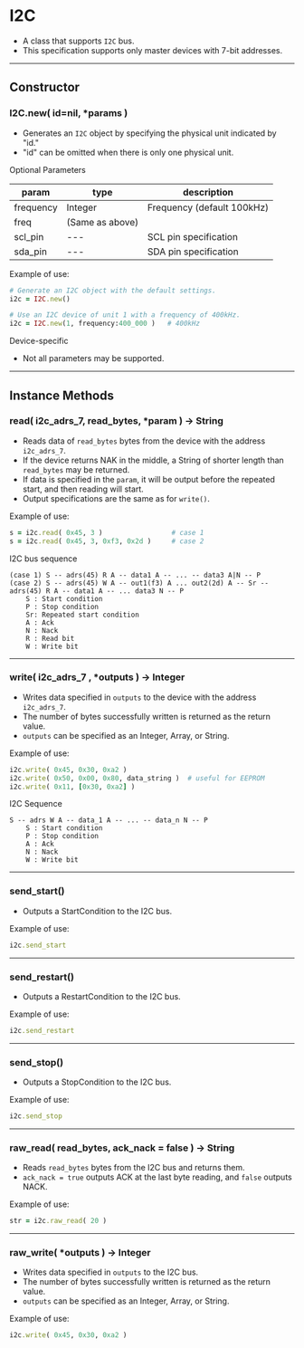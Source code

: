 # I2C

- A class that supports `I2C` bus.
- This specification supports only master devices with 7-bit addresses.

---

## Constructor


### I2C.new( id=nil, *params )

- Generates an `I2C` object by specifying the physical unit indicated by "id."
- "id" can be omitted when there is only one physical unit.

Optional Parameters

| param | type | description |
| --- | --- | --- |
| frequency | Integer | Frequency (default 100kHz) |
| freq | (Same as above) |  |
| scl_pin | --- | SCL pin specification |
| sda_pin | --- | SDA pin specification |

Example of use:

```ruby
# Generate an I2C object with the default settings.
i2c = I2C.new()

# Use an I2C device of unit 1 with a frequency of 400kHz.
i2c = I2C.new(1, frequency:400_000 )   # 400kHz
```

Device-specific

- Not all parameters may be supported.

---

## Instance Methods


### read( i2c_adrs_7, read_bytes, *param ) -> String

- Reads data of `read_bytes` bytes from the device with the address `i2c_adrs_7`.
- If the device returns NAK in the middle, a String of shorter length than `read_bytes` may be returned.
- If data is specified in the `param`, it will be output before the repeated start, and then reading will start.
- Output specifications are the same as for `write()`.

Example of use:

```ruby
s = i2c.read( 0x45, 3 )                 # case 1
s = i2c.read( 0x45, 3, 0xf3, 0x2d )     # case 2
```

I2C bus sequence

```
(case 1) S -- adrs(45) R A -- data1 A -- ... -- data3 A|N -- P
(case 2) S -- adrs(45) W A -- out1(f3) A ... out2(2d) A -- Sr -- adrs(45) R A -- data1 A -- ... data3 N -- P
    S : Start condition
    P : Stop condition
    Sr: Repeated start condition
    A : Ack
    N : Nack
    R : Read bit
    W : Write bit
```

---

### write( i2c_adrs_7 , *outputs ) -> Integer

- Writes data specified in `outputs` to the device with the address `i2c_adrs_7`.
- The number of bytes successfully written is returned as the return value.
- `outputs` can be specified as an Integer, Array<Integer>, or String.

Example of use:

```ruby
i2c.write( 0x45, 0x30, 0xa2 )
i2c.write( 0x50, 0x00, 0x80, data_string )  # useful for EEPROM
i2c.write( 0x11, [0x30, 0xa2] )
```

I2C Sequence

```
S -- adrs W A -- data_1 A -- ... -- data_n N -- P
    S : Start condition
    P : Stop condition
    A : Ack
    N : Nack
    W : Write bit
```

---

### send_start()

- Outputs a StartCondition to the I2C bus.

Example of use:

```ruby
i2c.send_start
```

---

### send_restart()

- Outputs a RestartCondition to the I2C bus.

Example of use:

```ruby
i2c.send_restart
```

---

### send_stop()

- Outputs a StopCondition to the I2C bus.

Example of use:

```ruby
i2c.send_stop
```

---

### raw_read( read_bytes, ack_nack = false ) -> String

- Reads `read_bytes` bytes from the I2C bus and returns them.
- `ack_nack = true` outputs ACK at the last byte reading, and `false` outputs NACK.

Example of use:

```ruby
str = i2c.raw_read( 20 )
```

---

### raw_write( *outputs ) -> Integer

- Writes data specified in `outputs` to the I2C bus.
- The number of bytes successfully written is returned as the return value.
- `outputs` can be specified as an Integer, Array<Integer>, or String.

Example of use:

```ruby
i2c.write( 0x45, 0x30, 0xa2 )
```
